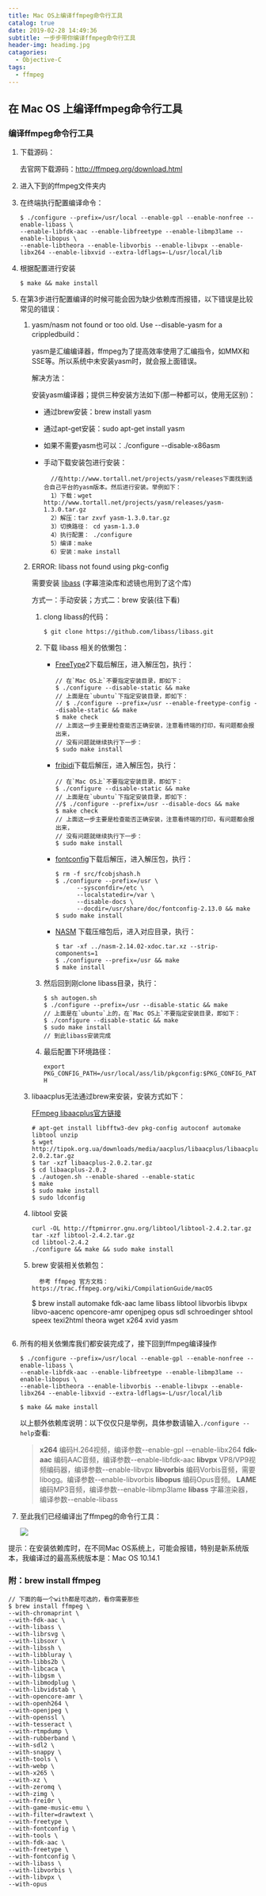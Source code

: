 ```yaml
---
title: Mac OS上编译ffmpeg命令行工具
catalog: true
date: 2019-02-28 14:49:36
subtitle: 一步步带你编译ffmpeg命令行工具
header-img: headimg.jpg
catagories:
  - Objective-C
tags:
  - ffmpeg
---
```


## 在 Mac OS 上编译ffmpeg命令行工具

### 编译ffmpeg命令行工具

1. 下载源码：

   去官网下载源码：http://ffmpeg.org/download.html

2. 进入下到的ffmpeg文件夹内

3. 在终端执行配置编译命令：

   ```
   $ ./configure --prefix=/usr/local --enable-gpl --enable-nonfree --enable-libass \
   --enable-libfdk-aac --enable-libfreetype --enable-libmp3lame --enable-libopus \
   --enable-libtheora --enable-libvorbis --enable-libvpx --enable-libx264 --enable-libxvid --extra-ldflags=-L/usr/local/lib
   ```

4. 根据配置进行安装

   ```
   $ make && make install
   ```

5. 在第3步进行配置编译的时候可能会因为缺少依赖库而报错，以下错误是比较常见的错误：

   1. yasm/nasm not found or too old. Use --disable-yasm for a crippledbuild：

      yasm是汇编编译器，ffmpeg为了提高效率使用了汇编指令，如MMX和SSE等。所以系统中未安装yasm时，就会报上面错误。

      解决方法：

      安装yasm编译器；提供三种安装方法如下(那一种都可以，使用无区别)：

      - 通过brew安装：brew install yasm

      - 通过apt-get安装：sudo apt-get install yasm

      - 如果不需要yasm也可以：./configure --disable-x86asm

      - 手动下载安装包进行安装：

        ```
          //在http://www.tortall.net/projects/yasm/releases下面找到适合自己平台的yasm版本。然后进行安装。举例如下：
          1）下载：wget http://www.tortall.net/projects/yasm/releases/yasm-1.3.0.tar.gz
          2）解压：tar zxvf yasm-1.3.0.tar.gz
          3）切换路径： cd yasm-1.3.0
          4）执行配置： ./configure
          5）编译：make
          6）安装：make install   
        ```

   2. ERROR: libass not found using pkg-config

      需要安装 [libass](http://www.linuxfromscratch.org/blfs/view/svn/multimedia/libass.html) (字幕渲染库和滤镜也用到了这个库)

      方式一：手动安装；方式二：brew 安装(往下看)

      1. clong libass的代码：

         `$ git clone https://github.com/libass/libass.git`

      2. 下载 libass 相关的依懒包：

         - [FreeType](http://www.linuxfromscratch.org/blfs/view/svn/general/freetype2.html)2下载后解压，进入解压包，执行：

           ```
           // 在`Mac OS上`不要指定安装目录，即如下：
           $ ./configure --disable-static && make
           // 上面是在`ubuntu`下指定安装目录，即如下：
           // $ ./configure --prefix=/usr --enable-freetype-config --disable-static && make
           $ make check
           // 上面这一步主要是检查能否正确安装，注意看终端的打印，有问题都会报出来，
           // 没有问题就继续执行下一步：
           $ sudo make install
           ```

         - [fribidi](http://www.linuxfromscratch.org/blfs/view/svn/general/fribidi.html)下载后解压，进入解压包，执行：

           ```
           // 在`Mac OS上`不要指定安装目录，即如下：
           $ ./configure --disable-static && make
           // 上面是在`ubuntu`下指定安装目录，即如下：
           //$ ./configure --prefix=/usr --disable-docs && make
           $ make check
           // 上面这一步主要是检查能否正确安装，注意看终端的打印，有问题都会报出来，
           // 没有问题就继续执行下一步：
           $ sudo make install
           ```

         - [fontconfig](http://www.linuxfromscratch.org/blfs/view/svn/general/fontconfig.html)下载后解压，进入解压包，执行：

           ```
           $ rm -f src/fcobjshash.h
           $ ./configure --prefix=/usr \
                 --sysconfdir=/etc \
                 --localstatedir=/var \
                 --disable-docs \
                 --docdir=/usr/share/doc/fontconfig-2.13.0 && make
           $ sudo make install
           ```

         - [NASM](http://www.linuxfromscratch.org/blfs/view/svn/general/nasm.html) 下载压缩包后，进入对应目录，执行：

           ```
           $ tar -xf ../nasm-2.14.02-xdoc.tar.xz --strip-components=1
           $ ./configure --prefix=/usr && make
           $ make install
           ```

           

      3. 然后回到刚clone libass目录，执行：

         ```
         $ sh autogen.sh
         $ ./configure --prefix=/usr --disable-static && make
         // 上面是在`ubuntu`上的，在`Mac OS上`不要指定安装目录，即如下：
         $ ./configure --disable-static && make
         $ sudo make install
         // 到此libass安装完成
         ```

      4. 最后配置下环境路径：

         `export PKG_CONFIG_PATH=/usr/local/ass/lib/pkgconfig:$PKG_CONFIG_PATH`

   3. libaacplus无法通过brew来安装，安装方式如下：

      [FFmpeg libaacplus官方链接](https://trac.ffmpeg.org/wiki/How%20to%20quickly%20compile%20libaacplus)

      ```
      # apt-get install libfftw3-dev pkg-config autoconf automake libtool unzip
      $ wget http://tipok.org.ua/downloads/media/aacplus/libaacplus/libaacplus-2.0.2.tar.gz
      $ tar -xzf libaacplus-2.0.2.tar.gz
      $ cd libaacplus-2.0.2
      $ ./autogen.sh --enable-shared --enable-static
      $ make
      $ sudo make install
      $ sudo ldconfig
      
      ```

   4. libtool 安装

      ```
      curl -OL http://ftpmirror.gnu.org/libtool/libtool-2.4.2.tar.gz
      tar -xzf libtool-2.4.2.tar.gz
      cd libtool-2.4.2
      ./configure && make && sudo make install
      
      ```

   5. brew 安装相关依赖包：

      ```
        参考 ffmpeg 官方文档：https://trac.ffmpeg.org/wiki/CompilationGuide/macOS
      
        ```
        $ brew install automake fdk-aac lame libass libtool libvorbis libvpx libvo-aacenc opencore-amr openjpeg opus sdl schroedinger shtool speex texi2html theora wget x264 xvid yasm
        ```
      
      ```

6. 所有的相关依懒库我们都安装完成了，接下回到ffmpeg编译操作

   ```
   $ ./configure --prefix=/usr/local --enable-gpl --enable-nonfree --enable-libass \
   --enable-libfdk-aac --enable-libfreetype --enable-libmp3lame --enable-libopus \
   --enable-libtheora --enable-libvorbis --enable-libvpx --enable-libx264 --enable-libxvid --extra-ldflags=-L/usr/local/lib
   
   $ make && make install
   
   ```

   以上额外依赖库说明：以下仅仅只是举例，具体参数请输入`./configure --help`查看:

   > **x264** 编码H.264视频，编译参数--enable-gpl --enable-libx264
   > **fdk-aac** 编码AAC音频，编译参数--enable-libfdk-aac
   > **libvpx** VP8/VP9视频编码器，编译参数--enable-libvpx
   > **libvorbis** 编码Vorbis音频，需要libogg。编译参数--enable-libvorbis
   > **libopus** 编码Opus音频。
   > **LAME** 编码MP3音频，编译参数--enable-libmp3lame
   > **libass** 字幕渲染器，编译参数--enable-libass

7. 至此我们已经编译出了ffmpeg的命令行工具：

   ![](https://blogimage-1257063273.cos.ap-guangzhou.myqcloud.com/20190228111234.png)

提示：在安装依赖库时，在不同Mac OS系统上，可能会报错，特别是新系统版本，我编译过的最高系统版本是：Mac OS 10.14.1



### 附：brew install ffmpeg

```
// 下面的每一个with都是可选的，看你需要那些
$ brew install ffmpeg \
--with-chromaprint \
--with-fdk-aac \
--with-libass \
--with-librsvg \
--with-libsoxr \
--with-libssh \
--with-libbluray \
--with-libbs2b \
--with-libcaca \
--with-libgsm \
--with-libmodplug \
--with-libvidstab \
--with-opencore-amr \
--with-openh264 \
--with-openjpeg \
--with-openssl \
--with-tesseract \
--with-rtmpdump \
--with-rubberband \
--with-sdl2 \
--with-snappy \
--with-tools \
--with-webp \
--with-x265 \
--with-xz \
--with-zeromq \
--with-zimg \
--with-frei0r \
--with-game-music-emu \
--with-filter=drawtext \
--with-freetype \
--with-fontconfig \
--with-tools \
--with-fdk-aac \
--with-freetype \
--with-fontconfig \
--with-libass \
--with-libvorbis \
--with-libvpx \
--with-opus

```

